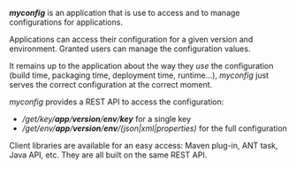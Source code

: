 _**myconfig**_ is an application that is use to access and to manage configurations for applications.

Applications can access their configuration for a given version and environment. Granted users can manage the configuration values.

It remains up to the application about the way they _use_ the configuration (build time, packaging time, deployment time, runtime...), _myconfig_ just serves the correct configuration at the correct moment.

_myconfig_ provides a REST API to access the configuration:
* _/get/key/**app**/**version**/**env**/**key**_ for a single key
* _/get/env/**app**/**version**/**env**/(json|xml|properties)_ for the full configuration

Client libraries are available for an easy access: Maven plug-in, ANT task, Java API, etc. They are all built on the same REST API.



